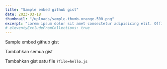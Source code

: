 ```yaml
---
title: "Sample embed github gist"
date: 2023-03-18
thumbnail: "/uploads/sample-thumb-orange-500.png"
excerpt: "Lorem ipsum dolor sit amet consectetur adipisicing elit. Officiis eligendi fugit obcaecati temporibus magnam voluptas dicta aliquam, quos ipsum blanditiis nobis vitae sunt veritatis corporis odit voluptatum dolorem dolore saepe."
# eleventyExcludeFromCollections: true
---
```


Sample embed github gist

Tambahkan semua gist
<script src="https://gist.github.com/hayyi2/7969b58db7ea6b0007f746b7d0dd267c.js"></script>

Tambahkan gist satu file `?file=hello.js`
<script src="https://gist.github.com/hayyi2/7969b58db7ea6b0007f746b7d0dd267c.js?file=hello.js"></script>

